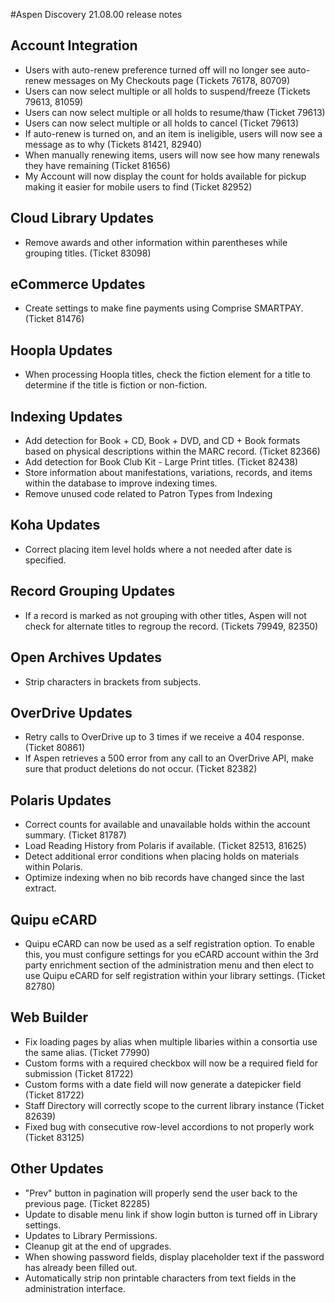 #Aspen Discovery 21.08.00 release notes
## Account Integration
- Users with auto-renew preference turned off will no longer see auto-renew messages on My Checkouts page (Tickets 76178, 80709)
- Users can now select multiple or all holds to suspend/freeze (Tickets 79613, 81059)
- Users can now select multiple or all holds to resume/thaw (Ticket 79613)
- Users can now select multiple or all holds to cancel (Ticket 79613)
- If auto-renew is turned on, and an item is ineligible, users will now see a message as to why (Tickets 81421, 82940)
- When manually renewing items, users will now see how many renewals they have remaining (Ticket 81656)
- My Account will now display the count for holds available for pickup making it easier for mobile users to find (Ticket 82952)

## Cloud Library Updates
- Remove awards and other information within parentheses while grouping titles. (Ticket 83098)

## eCommerce Updates
- Create settings to make fine payments using Comprise SMARTPAY. (Ticket 81476)

## Hoopla Updates
- When processing Hoopla titles, check the fiction element for a title to determine if the title is fiction or non-fiction.

## Indexing Updates
- Add detection for Book + CD, Book + DVD, and CD + Book formats based on physical descriptions within the MARC record.  (Ticket 82366)
- Add detection for Book Club Kit - Large Print titles. (Ticket 82438)
- Store information about manifestations, variations, records, and items within the database to improve indexing times. 
- Remove unused code related to Patron Types from Indexing 

## Koha Updates
- Correct placing item level holds where a not needed after date is specified. 

## Record Grouping Updates
- If a record is marked as not grouping with other titles, Aspen will not check for alternate titles to regroup the record. (Tickets 79949, 82350)

## Open Archives Updates
- Strip characters in brackets from subjects. 

## OverDrive Updates
- Retry calls to OverDrive up to 3 times if we receive a 404 response. (Ticket 80861)
- If Aspen retrieves a 500 error from any call to an OverDrive API, make sure that product deletions do not occur. (Ticket 82382)

## Polaris Updates
- Correct counts for available and unavailable holds within the account summary. (Ticket 81787)
- Load Reading History from Polaris if available. (Ticket 82513, 81625)
- Detect additional error conditions when placing holds on materials within Polaris.   
- Optimize indexing when no bib records have changed since the last extract.

## Quipu eCARD
- Quipu eCARD can now be used as a self registration option.  To enable this, you must configure settings for you eCARD account within the 3rd party enrichment section of the administration menu and then elect to use Quipu eCARD for self registration within your library settings. (Ticket 82780)

## Web Builder
- Fix loading pages by alias when multiple libaries within a consortia use the same alias.  (Ticket 77990)
- Custom forms with a required checkbox will now be a required field for submission (Ticket 81722)
- Custom forms with a date field will now generate a datepicker field (Ticket 81722)
- Staff Directory will correctly scope to the current library instance (Ticket 82639)
- Fixed bug with consecutive row-level accordions to not properly work (Ticket 83125)

## Other Updates
- "Prev" button in pagination will properly send the user back to the previous page. (Ticket 82285) 
- Update to disable menu link if show login button is turned off in Library settings.
- Updates to Library Permissions.
- Cleanup git at the end of upgrades. 
- When showing password fields, display placeholder text if the password has already been filled out. 
- Automatically strip non printable characters from text fields in the administration interface.